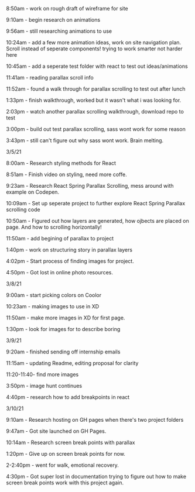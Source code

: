 8:50am - work on rough draft of wireframe for site

9:10am - begin research on animations 

9:56am - still researching animations to use

10:24am - add a few more animation ideas, work on site navigation plan. Scroll instead of seperate components! trying to work smarter not harder here

10:45am - add a seperate test folder with react to test out ideas/animations 

11:41am - reading parallax scroll info

11:52am - found a walk through for parallax scrolling to test out after lunch

1:33pm - finish walkthrough, worked but it wasn't what i was looking for. 

2:03pm  - watch another parallax scrolling walkthrough, download repo to test

3:00pm - build out test parallax scrolling, sass wont work for some reason

3:43pm - still can't figure out why sass wont work. Brain melting. 

3/5/21

8:00am - Research styling methods for React 

8:51am - Finish video on styling, need more coffe. 

9:23am - Research React Spring Parallax Scrolling, mess around with example on Codepen. 

10:09am - Set up seperate project to further explore React Spring Parallax scrolling code

10:50am - Figured out how layers are generated, how ojbects are placed on page. And how to scrolling horizontally! 

11:50am - add begining of parallax to project

1:40pm - work on structuring story in parallax layers

4:02pm - Start process of finding images for project. 

4:50pm - Got lost in online photo resources. 

3/8/21

9:00am - start picking colors on Coolor

10:23am - making images to use in XD

11:50am - make more images in XD for first page. 

1:30pm - look for images for to describe boring

3/9/21

9:20am - finished sending off internship emails

11:15am - updating Readme, editing proposal for clarity

11:20-11:40- find more images 

3:50pm - image hunt continues 

4:40pm - research how to add breakpoints in react


3/10/21

9:10am - Research hosting on GH pages when there's two project folders

9:47am - Got site launched on GH Pages. 

10:14am - Research screen break points with parallax

1:20pm - Give up on screen break points for now. 

2-2:40pm - went for walk, emotional recovery. 

4:30pm - Got super lost in documentation trying to figure out how to make screen break points work with this project again. 










